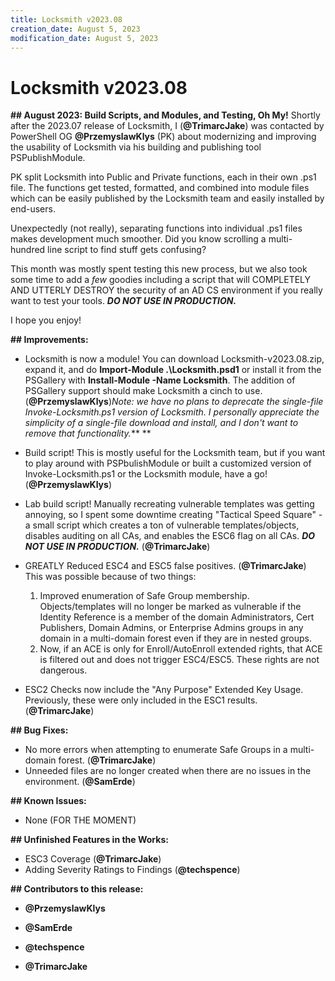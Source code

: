 ```yaml
---
title: Locksmith v2023.08
creation_date: August 5, 2023
modification_date: August 5, 2023
---
```



# Locksmith v2023.08

**## August 2023: Build Scripts, and Modules, and Testing, Oh My!**
Shortly after the 2023.07 release of Locksmith, I (**@TrimarcJake**) was contacted by PowerShell OG **@PrzemyslawKlys** (PK) about modernizing and improving the usability of Locksmith via his building and publishing tool PSPublishModule.

PK split Locksmith into Public and Private functions, each in their own .ps1 file. The functions get tested, formatted, and combined into module files which can be easily published by the Locksmith team and easily installed by end-users.

Unexpectedly (not really), separating functions into individual .ps1 files makes development much smoother. Did you know scrolling a multi-hundred line script to find stuff gets confusing?

This month was mostly spent testing this new process, but we also took some time to add a *few* goodies including a script that will COMPLETELY AND UTTERLY DESTROY the security of an AD CS environment if you really want to test your tools. ***DO NOT USE IN PRODUCTION.***

I hope you enjoy!

**## Improvements:**
* Locksmith is now a module! You can download Locksmith-v2023.08.zip, expand it, and do **Import-Module .\Locksmith.psd1** or install it from the PSGallery with **Install-Module -Name Locksmith**. The addition of PSGallery support should make Locksmith a cinch to use. (**@PrzemyslawKlys**)*Note: we have no plans to deprecate the single-file Invoke-Locksmith.ps1 version of Locksmith. I personally appreciate the simplicity of a single-file download and install, and I don't want to remove that functionality.*** **

* Build script! This is mostly useful for the Locksmith team, but if you want to play around with PSPbulishModule or built a customized version of Invoke-Locksmith.ps1 or the Locksmith module, have a go! (**@PrzemyslawKlys**)
* Lab build script! Manually recreating vulnerable templates was getting annoying, so I spent some downtime creating "Tactical Speed Square" - a small script which creates a ton of vulnerable templates/objects, disables auditing on all CAs, and enables the ESC6 flag on all CAs. ***DO NOT USE IN PRODUCTION.*** (**@TrimarcJake**)
* GREATLY Reduced ESC4 and ESC5 false positives. (**@TrimarcJake**) This was possible because of two things:
	1. Improved enumeration of Safe Group membership. Objects/templates will no longer be marked as vulnerable if the Identity Reference is a member of the domain Administrators, Cert Publishers, Domain Admins, or Enterprise Admins groups in any domain in a multi-domain forest even if they are in nested groups.
	2. Now, if an ACE is only for Enroll/AutoEnroll extended rights, that ACE is filtered out and does not trigger ESC4/ESC5. These rights are not dangerous.
* ESC2 Checks now include the "Any Purpose" Extended Key Usage. Previously, these were only included in the ESC1 results. (**@TrimarcJake**)

**## Bug Fixes:**
* No more errors when attempting to enumerate Safe Groups in a multi-domain forest. (**@TrimarcJake**)
* Unneeded files are no longer created when there are no issues in the environment. (**@SamErde**)

**## Known Issues:**
* None (FOR THE MOMENT)

**## Unfinished Features in the Works:**
* ESC3 Coverage (**@TrimarcJake**)
* Adding Severity Ratings to Findings (**@techspence**)

**## Contributors to this release:**
* **@PrzemyslawKlys**

* **@SamErde**

* **@techspence**

* **@TrimarcJake**

